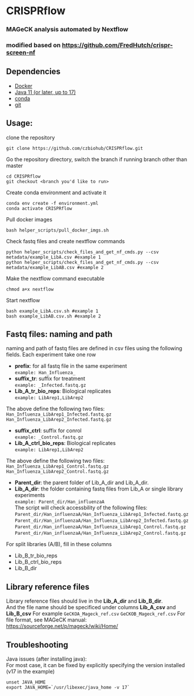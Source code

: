 # CRISPRflow
### MAGeCK analysis automated by Nextflow
### modified based on https://github.com/FredHutch/crispr-screen-nf

## Dependencies
- [Docker](https://docs.docker.com/get-docker/)
- [Java 11 (or later, up to 17)](https://www.oracle.com/java/technologies/downloads/)
- [conda](https://conda.io/projects/conda/en/latest/user-guide/install/index.html)
- [git](https://git-scm.com/book/en/v2/Getting-Started-Installing-Git)

## Usage: 
clone the repository
```
git clone https://github.com/czbiohub/CRISPRflow.git
```
Go the repository directory, switch the branch if running branch other than master
```
cd CRISPRflow
git checkout <branch you'd like to run>
```
Create conda environment and activate it
```
conda env create -f environment.yml
conda activate CRISPRflow
```
Pull docker images
```
bash helper_scripts/pull_docker_imgs.sh 
```
Check fastq files and create nextflow commands
```
python helper_scripts/check_files_and_get_nf_cmds.py --csv metadata/example_LibA.csv #example 1
python helper_scripts/check_files_and_get_nf_cmds.py --csv metadata/example_LibAB.csv #example 2
```
Make the nextflow command executable
```
chmod a+x nextflow
```
Start nextflow
```
bash example_LibA.csv.sh #example 1
bash example_LibAB.csv.sh #example 2
```

## Fastq files: naming and path
naming and path of fastq files are defined in csv files using the following fields. Each experiment take one row

- **prefix**: for all fastq file in the same experiment  
`example: Han_Influenza_`
- **suffix_tr**: suffix for treatment    
`example: _Infected.fastq.gz`  
- **Lib_A_tr_bio_reps**: Biological replicates  
`example: LibArep1,LibArep2`  

The above define the following two files:  
`Han_Influenza_LibArep1_Infected.fastq.gz`  
`Han_Influenza_LibArep2_Infected.fastq.gz`

- **suffix_ctrl**: suffix for conrol    
`example: _Control.fastq.gz`  
- **Lib_A_ctrl_bio_reps**: Biological replicates  
`example: LibArep1,LibArep2`  

The above define the following two files:  
`Han_Influenza_LibArep1_Control.fastq.gz`  
`Han_Influenza_LibArep2_Control.fastq.gz`

- **Parent_dir**: the parent folder of Lib_A_dir and Lib_A_dir.
- **Lib_A_dir**: the folder containing fastq files from Lib_A or single library experiments  
`example: Parent_dir/Han_influenzaA`  
The script will check accessbility of the following files:  
`Parent_dir/Han_influenzaA/Han_Influenza_LibArep1_Infected.fastq.gz`   
`Parent_dir/Han_influenzaA/Han_Influenza_LibArep2_Infected.fastq.gz`  
`Parent_dir/Han_influenzaA/Han_Influenza_LibArep1_Control.fastq.gz`    
`Parent_dir/Han_influenzaA/Han_Influenza_LibArep2_Control.fastq.gz`  

For split libraries (A/B), fill in these columns
- Lib_B_tr_bio_reps  
- Lib_B_ctrl_bio_reps
- Lib_B_dir

## Library reference files
Library reference files should live in the **Lib_A_dir** and **Lib_B_dir**.  
And the file name should be specificed under columns **Lib_A_csv** and **Lib_B_csv**
For example `GeCKOA_Mageck_ref.csv` `GeCKOB_Mageck_ref.csv` 
For file format, see MAGeCK manual: https://sourceforge.net/p/mageck/wiki/Home/

## Troubleshooting
Java issues (after installing java):  
For most case, it can be fixed by explicitly specifying the version installed (v17 in the example)
```
unset JAVA_HOME
export JAVA_HOME=`/usr/libexec/java_home -v 17`
```
